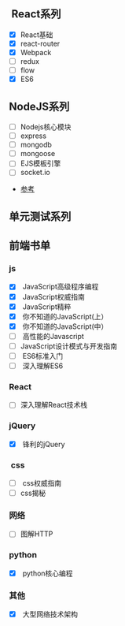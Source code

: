 ##  React系列
- [x]  React基础
- [x]  react-router
- [x]  Webpack
- [ ]  redux
- [ ]  flow
- [x]  ES6

## NodeJS系列
- [ ]  Nodejs核心模块
- [ ]  express
- [ ]  mongodb
- [ ]  mongoose
- [ ]  EJS模板引擎
- [ ]  socket.io
- [参考](https://cnodejs.org/topic/548e53f157fd3ae46b2334fd)


## 单元测试系列

## 前端书单

### js
- [x]  JavaScript高级程序编程
- [x]  JavaScript权威指南
- [x]  JavaScript精粹
- [x]  你不知道的JavaScript(上）
- [x]  你不知道的JavaScript(中）
- [ ]  高性能的Javascript
- [ ]  JavaScript设计模式与开发指南
- [ ]  ES6标准入门
- [ ]  深入理解ES6

### React
- [ ]  深入理解React技术栈

### jQuery
- [x]  锋利的jQuery

###  css
- [ ]  css权威指南
- [ ]  css揭秘

### 网络
- [ ] 图解HTTP

### python
- [x]  python核心编程

### 其他
- [x]  大型网络技术架构
